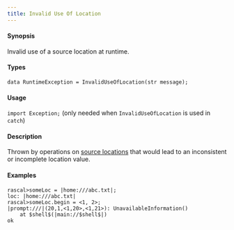 ```yaml
---
title: Invalid Use Of Location
---
```


#### Synopsis

Invalid use of a source location at runtime.

#### Types

`data RuntimeException = InvalidUseOfLocation(str message);`
       
#### Usage

`import Exception;` (only needed when `InvalidUseOfLocation` is used in `catch`)

#### Description

Thrown by operations on [source locations](../../../Rascal/Expressions/Values/Location/) that would 
lead to an inconsistent or incomplete location value.

#### Examples


```rascal-shell ,error
rascal>someLoc = |home:///abc.txt|;
loc: |home:///abc.txt|
rascal>someLoc.begin = <1, 2>;
|prompt:///|(20,1,<1,20>,<1,21>): UnavailableInformation()
	at $shell$(|main://$shell$|)
ok
```

